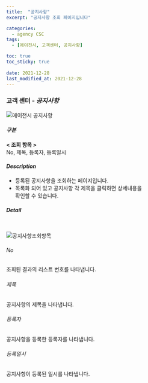 ```yaml
---
title:  "공지사항"
excerpt: "공지사항 조회 페이지입니다"

categories:
  - agency CSC
tags:
  - [에이전시, 고객센터, 공지사항]

toc: true
toc_sticky: true
 
date: 2021-12-28
last_modified_at: 2021-12-28
---
```


### 고객 센터 - *공지사항*
![에이전시 공지사항](https://user-images.githubusercontent.com/95394003/147546203-add7b935-9fc6-464d-9040-a0ad426c5c18.jpeg)

#### *구분* <br>
**< 조회 항목 >** 
<br>No, 제목, 등록자, 등록일시


#### *Description*
- 등록된 공지사항을 조회하는 페이지입니다.
- 목록화 되어 있고 공지사항 각 제목을 클릭하면 상세내용을<br>확인할 수 있습니다.

#### *Detail*
<br>

![공지사항조회항목](https://user-images.githubusercontent.com/95394003/147037538-f9a5683c-b98c-42be-aae6-b0ff34052cdc.jpeg)
###### No
조회된 결과의 리스트 번호를 나타냅니다.

###### 제목
공지사항의 제목을 나타냅니다.

###### 등록자
공지사항을 등록한 등록자를 나타냅니다.

###### 등록일시
공지사항이 등록된 일시를 나타냅니다.